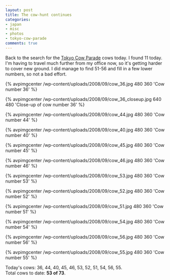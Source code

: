 ```yaml
---
layout: post
title: The cow-hunt continues
categories:
- japan
- misc
- photos
- tokyo-cow-parade
comments: true
---
```

Back to the search for the [Tokyo Cow Parade]({{root_url}}/{{site.category_dir}}/tokyo-cow-parade/) cows today. I found 11 today. I'm having to travel much further from my office now, so it's getting harder to cover new ground. I did manage to find 51-56 and fill in a few lower numbers, so not a bad effort.

<!-- TODO --> <a href="http://picasaweb.google.com/avparker/TokyoCowParade2008Japan"></a>
{% avpimgcenter /wp-content/uploads/2008/09/cow_36.jpg 480 360 'Cow number 36' %}

{% avpimgcenter /wp-content/uploads/2008/09/cow_36_closeup.jpg 640 480 'Close-up of cow number 36' %}

<!--more-->

{% avpimgcenter /wp-content/uploads/2008/09/cow_44.jpg 480 360 'Cow number 44' %}

{% avpimgcenter /wp-content/uploads/2008/09/cow_40.jpg 480 360 'Cow number 40' %}

{% avpimgcenter /wp-content/uploads/2008/09/cow_45.jpg 480 360 'Cow number 45' %}

{% avpimgcenter /wp-content/uploads/2008/09/cow_46.jpg 480 360 'Cow number 46' %}

{% avpimgcenter /wp-content/uploads/2008/09/cow_53.jpg 480 360 'Cow number 53' %}

{% avpimgcenter /wp-content/uploads/2008/09/cow_52.jpg 480 360 'Cow number 52' %}

{% avpimgcenter /wp-content/uploads/2008/09/cow_51.jpg 480 360 'Cow number 51' %}

{% avpimgcenter /wp-content/uploads/2008/09/cow_54.jpg 480 360 'Cow number 54' %}

{% avpimgcenter /wp-content/uploads/2008/09/cow_56.jpg 480 360 'Cow number 56' %}

{% avpimgcenter /wp-content/uploads/2008/09/cow_55.jpg 480 360 'Cow number 55' %}

Today's cows: 36, 44, 40, 45, 46, 53, 52, 51, 54, 56, 55.<br/>
Total cows to date: __53 of 73__.
